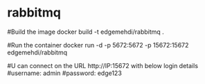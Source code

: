 # rabbitmq

#Build the image
docker build -t edgemehdi/rabbitmq .

#Run the container
docker run -d -p 5672:5672 -p 15672:15672   edgemehdi/rabbitmq

#U can connect on the URL  http://IP:15672 with below login details
#username: admin
#password: edge123

